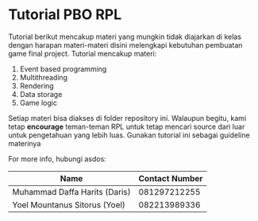 # Tutorial PBO RPL

Tutorial berikut mencakup materi yang mungkin tidak diajarkan di kelas dengan harapan materi-materi disini melengkapi kebutuhan pembuatan game final project. Tutorial mencakup materi:
1. Event based programming
2. Multithreading 
3. Rendering
4. Data storage
5. Game logic

Setiap materi bisa diakses di folder repository ini. Walaupun begitu, kami tetap <b>encourage</b> teman-teman RPL untuk tetap mencari source dari luar untuk pengetahuan yang lebih luas.
Gunakan tutorial ini sebagai guideline materinya

For more info, hubungi asdos:

| Name                         | Contact Number  |
|------------------------------|-----------------|
| Muhammad Daffa Harits (Daris)| 081297212255    |
| Yoel Mountanus Sitorus (Yoel)| 082213989336    |

